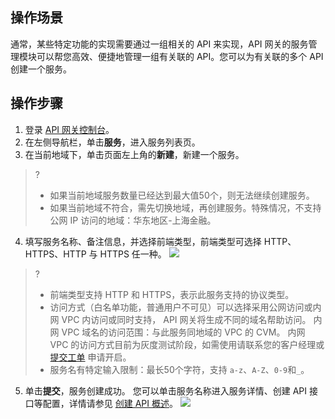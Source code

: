 ## 操作场景
通常，某些特定功能的实现需要通过一组相关的 API 来实现，API 网关的服务管理模块可以帮您高效、便捷地管理一组有关联的 API。您可以为有关联的多个 API 创建一个服务。

## 操作步骤
1. 登录 [API 网关控制台](https://console.cloud.tencent.com/apigateway/index?rid=1)。
2. 在左侧导航栏，单击**服务**，进入服务列表页。
3. 在当前地域下，单击页面左上角的**新建**，新建一个服务。
> ?
>- 如果当前地域服务数量已经达到最大值50个，则无法继续创建服务。
>- 如果当前地域不符合，需先切换地域，再创建服务。特殊情况，不支持公网 IP 访问的地域：华东地区-上海金融。
4. 填写服务名称、备注信息，并选择前端类型，前端类型可选择 HTTP、HTTPS、HTTP 与 HTTPS 任一种。
![](https://main.qcloudimg.com/raw/c639838554162c971ce682416e877b9d.png)
>?
>- 前端类型支持 HTTP 和 HTTPS，表示此服务支持的协议类型。
>- 访问方式（白名单功能，普通用户不可见）可以选择采用公网访问或内网 VPC 内访问或同时支持， API 网关将生成不同的域名帮助访问。
>内网 VPC 域名的访问范围：与此服务同地域的 VPC 的 CVM。
内网 VPC 的访问方式目前为灰度测试阶段，如需使用请联系您的客户经理或 [提交工单](https://console.cloud.tencent.com/workorder/category) 申请开启。
>- 服务名有特定输入限制：最长50个字符，支持 `a-z`、`A-Z`、`0-9`和`_`。
5. 单击**提交**，服务创建成功。
您可以单击服务名称进入服务详情、创建 API 接口等配置，详情请参见 [创建 API 概述](https://intl.cloud.tencent.com/document/product/628/11795)。
![](https://main.qcloudimg.com/raw/fe3a6726c9abfe5095e86c91c1d0382e.png)



